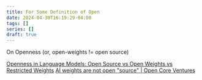 ```yaml
---
title: For Some Definition of Open
date: 2024-04-30T16:19:29-04:00
tags: []
series: []
draft: true
---
```


On Openness (or, open-weights != open source)

[Openness in Language Models: Open Source vs Open Weights vs Restricted Weights](https://promptengineering.org/llm-open-source-vs-open-weights-vs-restricted-weights/)
[AI weights are not open "source" | Open Core Ventures](https://opencoreventures.com/blog/2023-06-27-ai-weights-are-not-open-source/)
